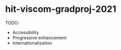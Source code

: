 # hit-viscom-gradproj-2021

TODO:

- Accessibility
- Progressive enhancement
- Internationalization
